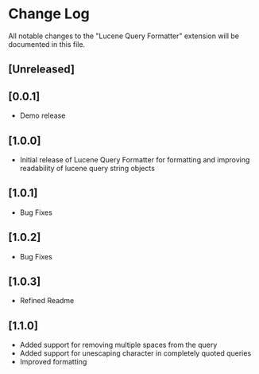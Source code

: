 # Change Log
All notable changes to the "Lucene Query Formatter" extension will be documented in this file.

## [Unreleased]

## [0.0.1]
- Demo release

## [1.0.0]
- Initial release of Lucene Query Formatter for formatting and improving readability of lucene query string objects

## [1.0.1]
- Bug Fixes

## [1.0.2]
- Bug Fixes

## [1.0.3]
- Refined Readme

## [1.1.0]
- Added support for removing multiple spaces from the query
- Added support for unescaping character in completely quoted queries
- Improved formatting